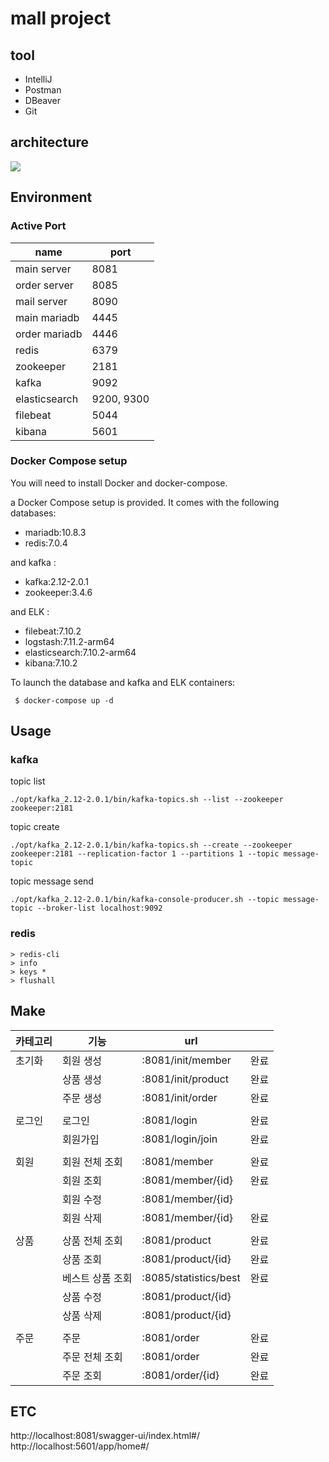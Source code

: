 # mall project

## tool
- IntelliJ
- Postman
- DBeaver
- Git

## architecture
<p>
    <img src="https://github.com/k4keye/echo-chat-server/blob/master/etc/architecture.png?raw=true"/>
</p>


## Environment
### Active Port

| name          | port       |
|---------------|------------|
| main server   | 8081       |
| order server  | 8085       |
| mail server   | 8090       |
| main mariadb  | 4445       |
| order mariadb | 4446       |
| redis         | 6379       |
| zookeeper     | 2181       |
| kafka         | 9092       |
| elasticsearch | 9200, 9300 |
| filebeat      | 5044       |
| kibana        | 5601       |



### Docker Compose setup
You will need to install Docker and docker-compose.

a Docker Compose setup is provided. It comes with the following databases:

- mariadb:10.8.3
- redis:7.0.4

and kafka :
- kafka:2.12-2.0.1
- zookeeper:3.4.6

and ELK :
- filebeat:7.10.2
- logstash:7.11.2-arm64
- elasticsearch:7.10.2-arm64
- kibana:7.10.2


To launch the database and kafka and ELK containers:

```
 $ docker-compose up -d
```

## Usage

### kafka
topic list
```
./opt/kafka_2.12-2.0.1/bin/kafka-topics.sh --list --zookeeper zookeeper:2181
```

topic create
```
./opt/kafka_2.12-2.0.1/bin/kafka-topics.sh --create --zookeeper zookeeper:2181 --replication-factor 1 --partitions 1 --topic message-topic
```

topic message send
```
./opt/kafka_2.12-2.0.1/bin/kafka-console-producer.sh --topic message-topic --broker-list localhost:9092
```

### redis
```
> redis-cli 
> info
> keys * 
> flushall 
```
## Make
| 카테고리 | 기능        | url                  |  |
| --- |-----------|----------------------| --- |
| 초기화 | 회원 생성     | :8081/init/member    | 완료 |
|  | 상품 생성     | :8081/init/product   | 완료 |
|  | 주문 생성     | :8081/init/order     | 완료 |
|  |           |                      |  |
| 로그인 | 로그인       | :8081/login          | 완료 |
|  | 회원가입      | :8081/login/join     | 완료 |
|  |           |                      |  |
| 회원 | 회원 전체 조회  | :8081/member         | 완료 |
|  | 회원 조회     | :8081/member/{id}    | 완료 |
|  | 회원 수정     | :8081/member/{id}    |  |
|  | 회원 삭제     | :8081/member/{id}    | 완료 |
|  |           |                      |  |
| 상품 | 상품 전체 조회  | :8081/product        | 완료 |
|  | 상품 조회     | :8081/product/{id}   | 완료 |
|  | 베스트 상품 조회 | :8085/statistics/best | 완료 |
|  | 상품 수정     | :8081/product/{id}   |  |
|  | 상품 삭제     | :8081/product/{id}   |  |
|  |           |                      |  |
| 주문 | 주문        | :8081/order          | 완료 |
|  | 주문 전체 조회  | :8081/order          | 완료 |
|  | 주문 조회     | :8081/order/{id}          | 완료 |
## ETC
http://localhost:8081/swagger-ui/index.html#/ </br>
http://localhost:5601/app/home#/
